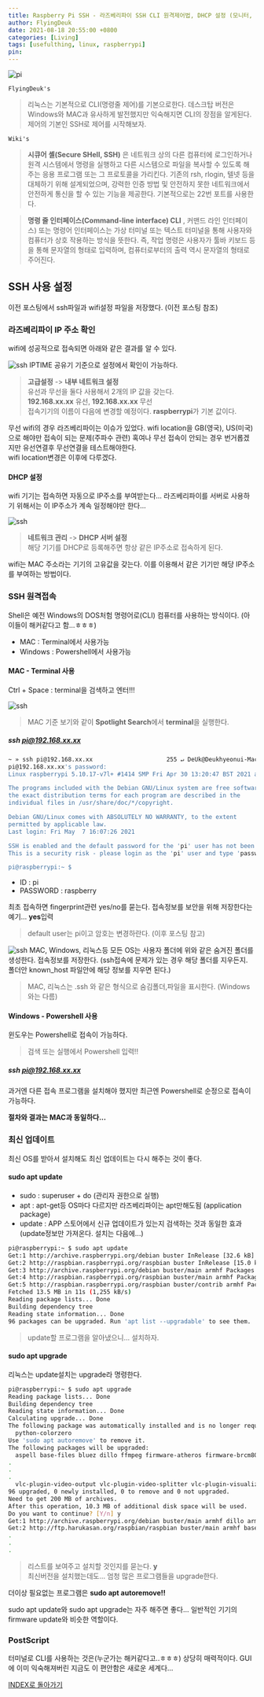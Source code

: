 ```yaml
---
title: Raspberry Pi SSH - 라즈베리파이 SSH CLI 원격제어법, DHCP 설정 (모니터, 키보드 없이)
author: FlyingDeuk
date: 2021-08-18 20:55:00 +0800
categories: [Living]
tags: [usefulthing, linux, raspberrypi]
pin:
---
```


![pi](/img/living/pi/pi.jpg)

`FlyingDeuk's`
> 리눅스는 기본적으로 CLI(명령줄 제어)를 기본으로한다. 데스크탑 버전은 Windows와 MAC과 유사하게 발전했지만 익숙해지면 CLI의 장점을 알게된다. <br>
제어의 기본인 SSH로 제어를 시작해보자.

`Wiki's`
> **시큐어 셸(Secure SHell, SSH)** 은 네트워크 상의 다른 컴퓨터에 로그인하거나 원격 시스템에서 명령을 실행하고 다른 시스템으로 파일을 복사할 수 있도록 해 주는 응용 프로그램 또는 그 프로토콜을 가리킨다. 기존의 rsh, rlogin, 텔넷 등을 대체하기 위해 설계되었으며, 강력한 인증 방법 및 안전하지 못한 네트워크에서 안전하게 통신을 할 수 있는 기능을 제공한다. 기본적으로는 22번 포트를 사용한다.

>**명령 줄 인터페이스(Command-line interface) CLI** , 커맨드 라인 인터페이스) 또는 명령어 인터페이스는 가상 터미널 또는 텍스트 터미널을 통해 사용자와 컴퓨터가 상호 작용하는 방식을 뜻한다. 즉, 작업 명령은 사용자가 툴바 키보드 등을 통해 문자열의 형태로 입력하며, 컴퓨터로부터의 출력 역시 문자열의 형태로 주어진다.


## SSH 사용 설정
이전 포스팅에서 ssh파일과 wifi설정 파일을 저장했다. (이전 포스팅 참조) <br>

### 라즈베리파이 IP 주소 확인
wifi에 성공적으로 접속되면 아래와 같은 결과를 알 수 있다.

![ssh](/img/living/pi/ssh1.jpg)
IPTIME 공유기 기준으로 설정에서 확인이 가능하다.
>**고급설정** -> **내부 네트워크 설정** <br>
유선과 무선을 둘다 사용해서 2개의 IP 값을 갖는다. <br>
**192.168.xx.xx** 유선, **192.168.xx.xx** 무선 <br>
접속기기의 이름이 다음에 변경할 예정이다. **raspberrypi**가 기본 값이다.

무선 wifi의 경우 라즈베리파이는 이슈가 있었다. wifi location을 GB(영국), US(미국)으로 해야만 접속이 되는 문제(주파수 관련) 혹여나 무선 접속이 안되는 경우 번거롭겠지만 유선연결후 무선연결을 테스트해야한다. <br>
wifi location변경은 이후에 다루겠다.

#### DHCP 설정
wifi 기기는 접속하면 자동으로 IP주소를 부여받는다... 라즈베리파이를 서버로 사용하기 위해서는 이 IP주소가 계속 일정해야만 한다...

![ssh](/img/living/pi/ssh1-1.jpg)
>**네트워크 관리** -> **DHCP 서버 설정** <br>
해당 기기를 DHCP로 등록해주면 항상 같은 IP주소로 접속하게 된다.

wifi는 MAC 주소라는 기기의 고유값을 갖는다. 이를 이용해서 같은 기기만 해당 IP주소를 부여하는 방법이다.

### SSH 원격접속
Shell은 예전 Windows의 DOS처험 명령어로(CLI) 컴퓨터를 사용하는 방식이다. (아이들이 해커같다고 함...ㅎㅎㅎ)
- MAC : Terminal에서 사용가능
- Windows : Powershell에서 사용가능

#### MAC - Terminal 사용
Ctrl + Space : terminal을 검색하고 엔터!!!

![ssh](/img/living/pi/ssh2.jpg)
>MAC 기준 보기와 같이 **Spotlight Search**에서 **terminal**을 실행한다. <br>


##### ssh pi@192.168.xx.xx

```bash
~ » ssh pi@192.168.xx.xx                     255 ↵ DeUk@Deukhyeonui-MacBook-Air
pi@192.168.xx.xx's password:
Linux raspberrypi 5.10.17-v7l+ #1414 SMP Fri Apr 30 13:20:47 BST 2021 armv7l

The programs included with the Debian GNU/Linux system are free software;
the exact distribution terms for each program are described in the
individual files in /usr/share/doc/*/copyright.

Debian GNU/Linux comes with ABSOLUTELY NO WARRANTY, to the extent
permitted by applicable law.
Last login: Fri May  7 16:07:26 2021

SSH is enabled and the default password for the 'pi' user has not been changed.
This is a security risk - please login as the 'pi' user and type 'passwd' to set a new password.

pi@raspberrypi:~ $

```

- ID : pi
- PASSWORD : raspberry

최초 접속하면 fingerprint관련 yes/no를 묻는다. 접속정보를 보안을 위해 저장한다는 예기... **yes**입력
>default user는 pi이고 암호는 변경하란다. (이후 포스팅 참고)

![ssh](/img/living/pi/ssh3.jpg)
MAC, Windows, 리눅스등 모든 OS는 사용자 폴더에 위와 같은 숨겨진 폴더를 생성한다. 접속정보를 저장한다. (ssh접속에 문제가 있는 경우 해당 폴더를 지우든지. 폴더안 known_host 파일안에 해당 정보를 지우면 된다.)
>MAC, 리눅스는 .ssh 와 같은 형식으로 숨김폴더,파일을 표시한다. (Windows와는 다름)

#### Windows - Powershell 사용
윈도우는 Powershell로 접속이 가능하다.
>검색 또는 실행에서 Powershell 입력!!

##### ssh pi@192.168.xx.xx
과거엔 다른 접속 프로그램을 설치해야 했지만 최근엔 Powershell로 순정으로 접속이 가능하다.

**절차와 결과는 MAC과 동일하다...**

### 최신 업데이트
최신 OS를 받아서 설치해도 최신 업데이트는 다시 해주는 것이 좋다.

#### sudo apt update
- sudo : superuser + do (관리자 권한으로 실행)
- apt : apt-get등 OS마다 다르지만 라즈베리파이는 apt만해도됨 (application package)
- update : APP 스토어에서 신규 업데이트가 있는지 검색하는 것과 동일한 효과 (update정보만 가져온다. 설치는 다음에...)

```bash
pi@raspberrypi:~ $ sudo apt update
Get:1 http://archive.raspberrypi.org/debian buster InRelease [32.6 kB]         
Get:2 http://raspbian.raspberrypi.org/raspbian buster InRelease [15.0 kB]      
Get:3 http://archive.raspberrypi.org/debian buster/main armhf Packages [378 kB]
Get:4 http://raspbian.raspberrypi.org/raspbian buster/main armhf Packages [13.0 MB]
Get:5 http://raspbian.raspberrypi.org/raspbian buster/contrib armhf Packages [58.7 kB]
Fetched 13.5 MB in 11s (1,255 kB/s)                                            
Reading package lists... Done
Building dependency tree       
Reading state information... Done
96 packages can be upgraded. Run 'apt list --upgradable' to see them.
```
>update할 프로그램을 알아냈으니... 설치하자.

#### sudo apt upgrade
리눅스는 update설치는 upgrade라 명령한다.

```bash
pi@raspberrypi:~ $ sudo apt upgrade
Reading package lists... Done
Building dependency tree       
Reading state information... Done
Calculating upgrade... Done
The following package was automatically installed and is no longer required:
  python-colorzero
Use 'sudo apt autoremove' to remove it.
The following packages will be upgraded:
  aspell base-files bluez dillo ffmpeg firmware-atheros firmware-brcm80211
.
.
.
  vlc-plugin-video-output vlc-plugin-video-splitter vlc-plugin-visualization
96 upgraded, 0 newly installed, 0 to remove and 0 not upgraded.
Need to get 200 MB of archives.
After this operation, 10.3 MB of additional disk space will be used.
Do you want to continue? [Y/n] y
Get:1 http://archive.raspberrypi.org/debian buster/main armhf dillo armhf 3.0.5-5+rpt1 [404 kB]
Get:2 http://ftp.harukasan.org/raspbian/raspbian buster/main armhf base-files armhf 10.3+rpi1+deb10u10 [70.2 kB]
.
.
.
```
>리스트를 보여주고 설치할 것인지를 묻는다. **y** <br>
최신버전을 설치했는데도... 엄청 많은 프로그램들을 upgrade한다.

더이상 필요없는 프로그램은 **sudo apt autoremove!!**

sudo apt update와 sudo apt upgrade는 자주 해주면 좋다... 일반적인 기기의 firmware update와 비슷한 역할이다.

### PostScript
터미널로 CLI를 사용하는 것은(누군가는 해커같다고..ㅎㅎㅎ) 상당히 매력적이다. GUI에 이미 익숙해져버린 지금도 이 편안함은 새로운 세계다...

[INDEX로 돌아가기](/posts/RaspberryPi/)
